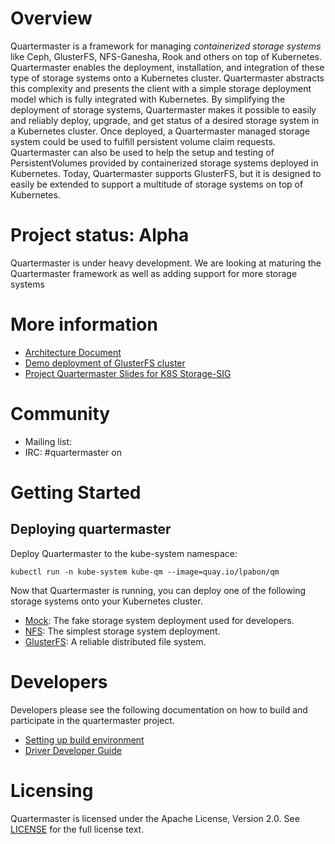 # Overview

Quartermaster is a framework for managing _containerized storage systems_ like
Ceph, GlusterFS, NFS-Ganesha, Rook and others on top of Kubernetes. Quartermaster
enables the deployment, installation, and integration of these type of storage
systems onto a Kubernetes cluster. Quartermaster abstracts this complexity and
presents the client with a simple storage deployment model which is fully
integrated with Kubernetes. By simplifying the deployment of storage systems,
Quartermaster makes it possible to easily and reliably deploy, upgrade, and get
status of a desired storage system in a Kubernetes cluster.  Once deployed, a
Quartermaster managed storage system could be used to fulfill persistent volume
claim requests. Quartermaster can also be used to help the setup and testing of
PersistentVolumes provided by containerized storage systems deployed in Kubernetes.
Today, Quartermaster supports GlusterFS, but it is designed to easily be extended
to support a multitude of storage systems on top of Kubernetes.

# Project status: Alpha

Quartermaster is under heavy development. We are looking at maturing the
Quartermaster framework as well as adding support for more storage systems

# More information

* [Architecture Document](http://bit.ly/2kikXpF)
* [Demo deployment of GlusterFS cluster](http://bit.ly/2kHUEc7)
* [Project Quartermaster Slides for K8S Storage-SIG](http://bit.ly/2jp5VB9)

# Community

* Mailing list: <TBD Google group>
* IRC: #quartermaster on <TBD>

# Getting Started

## Deploying quartermaster

Deploy Quartermaster to the kube-system namespace:

```
kubectl run -n kube-system kube-qm --image=quay.io/lpabon/qm
```

Now that Quartermaster is running, you can deploy one of the following storage
systems onto your Kubernetes cluster.

* [Mock](pkg/storage/mock/README.md): The fake storage system deployment used for developers.
* [NFS](pkg/storage/nfs/README.md): The simplest storage system deployment.
* [GlusterFS](pkg/storage/glusterfs/README.md): A reliable distributed file system.

# Developers

Developers please see the following documentation on how to build and participate
in the quartermaster project.

* [Setting up build environment](Documentation/dev_setup.md)
* [Driver Developer Guide](Documentation/dev_driver.md)

# Licensing

Quartermaster is licensed under the Apache License, Version 2.0.  See
[LICENSE](LICENSE) for the full license text.
